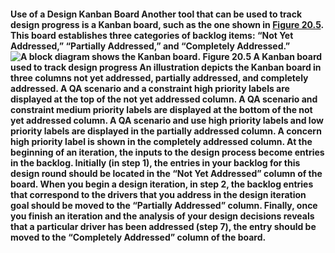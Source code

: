 #### Use of a Design Kanban Board Another tool that can be used to track design progress is a Kanban board, such as the one shown in [Figure 20.5](ch20.xhtml#ch20fig05). This board establishes three categories of backlog items: “Not Yet Addressed,” “Partially Addressed,” and “Completely Addressed.” ![A block diagram shows the Kanban board.](graphics/20fig05.jpg) Figure 20.5 A Kanban board used to track design progress An illustration depicts the Kanban board in three columns not yet addressed, partially addressed, and completely addressed. A QA scenario and a constraint high priority labels are displayed at the top of the not yet addressed column. A QA scenario and constraint medium priority labels are displayed at the bottom of the not yet addressed column. A QA scenario and use high priority labels and low priority labels are displayed in the partially addressed column. A concern high priority label is shown in the completely addressed column. At the beginning of an iteration, the inputs to the design process become entries in the backlog. Initially (in step 1), the entries in your backlog for this design round should be located in the “Not Yet Addressed” column of the board. When you begin a design iteration, in step 2, the backlog entries that correspond to the drivers that you address in the design iteration goal should be moved to the “Partially Addressed” column. Finally, once you finish an iteration and the analysis of your design decisions reveals that a particular driver has been addressed (step 7), the entry should be moved to the “Completely Addressed” column of the board.